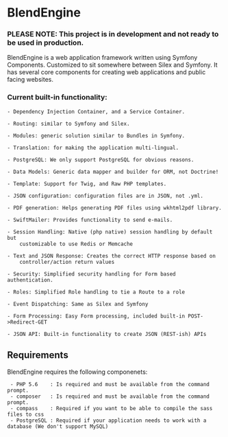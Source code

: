# BlendEngine

### PLEASE NOTE: This project is in development and not ready to be used in production.

BlendEngine is a web application framework written using Symfony Components.
Customized to sit somewhere between Silex and Symfony. It has several core
components for creating web applications and public facing websites.

### Current built-in functionality:

    - Dependency Injection Container, and a Service Container.

    - Routing: similar to Symfony and Silex.

    - Modules: generic solution similar to Bundles in Symfony.

    - Translation: for making the application multi-lingual.

    - PostgreSQL: We only support PostgreSQL for obvious reasons.

    - Data Models: Generic data mapper and builder for ORM, not Doctrine!

    - Template: Support for Twig, and Raw PHP templates.

    - JSON configuration: configuration files are in JSON, not .yml.

    - PDF generation: Helps generating PDF files using wkhtml2pdf library.

    - SwiftMailer: Provides functionality to send e-mails.

    - Session Handling: Native (php native) session handling by default but
        customizable to use Redis or Memcache

    - Text and JSON Response: Creates the correct HTTP response based on
        controller/action return values

    - Security: Simplified security handling for Form based authentication.

    - Roles: Simplified Role handling to tie a Route to a role

    - Event Dispatching: Same as Silex and Symfony

    - Form Processing: Easy Form processing, included built-in POST->Redirect-GET

    - JSON API: Built-in functionality to create JSON (REST-ish) APIs

## Requirements

BlendEngine requires the following componenets:

     - PHP 5.6    : Is required and must be available from the command prompt.
     - composer   : Is required and must be available from the command prompt.
     - compass    : Required if you want to be able to compile the sass files to css
     - PostgreSQL : Required if your application needs to work with a database (We don't support MySQL)
